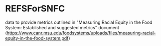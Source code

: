 # REFSForSNFC
data to provide metrics outlined in "Measuring Racial Equity in the Food System: Established and suggested metrics" document (https://www.canr.msu.edu/foodsystems/uploads/files/measuring-racial-equity-in-the-food-system.pdf)
